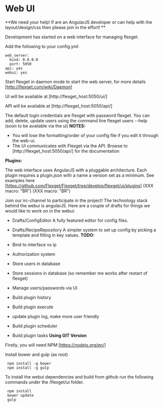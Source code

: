 # Web UI
**We need your help! If are an AngularJS developer or can help with the layout/design/css then please join in the effort! **

Development has started on a web interface for managing flexget.

Add the following to your config.yml


    web_server:
      bind: 0.0.0.0
      port: 5050
    api: yes
    webui: yes


Start flexget in daemon mode to start the web server, for more details [http://flexget.com/wiki/Daemon]

UI will be available at [http://flexget_host:5050/ui/]

API will be available at [http://flexget_host:5050/api/]

The default login credentials are flexget with password flexget. You can add, delete, update users using the command line flexget users --help (soon to be available via the ui) 
**NOTES:**
- You will lose the formatting/order of your config file if you edit it through the web-ui.
- The UI communicates with Flexget via the API. Browse to [http://flexget_host:5050/api/] for the documentation

**Plugins:**

The web interface uses AngularJS with a pluggable architecture. Each plugin requires a plugin.json with a name a version set as a minimum. See examples here [https://github.com/Flexget/Flexget/tree/develop/flexget/ui/plugins]
(XXX macro: "BR")
(XXX macro: "BR")


Join our irc-channel to participate in the project! The technology stack behind the webui is angularJS.
Here are a couple of drafts for things we would like to work on in the webui:
- Drafts/ConfigEditor A fully featured editor for config files.
- Drafts/RecipeRepository A simpler system to set up config by picking a template and filling in key values.
**TODO:**

- Bind to interface vs ip
- Authorization system 
- Store users in database
- Store sessions in database (so remember me works after restart of flexget)
- Manage users/passwords via UI
- Build plugin history
- Build plugin execute
- update plugin log, make more user friendly
- Build plugin scheduler
- Build plugin tasks
**Using GIT Version**

Firstly, you will need NPM [https://nodejs.org/en/]

Install bower and gulp (as root)

     npm install -g bower
     npm install -g gulp


To install the webui dependencies and build from github run the following commands under the <github>/flexget/ui folder.


     npm install
     bower update
     gulp


